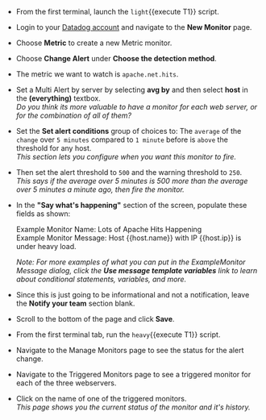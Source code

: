 * From the first terminal, launch the `light`{{execute T1}} script.
* Login to your <a href="https://app.datadoghq.com" target="_datadog">Datadog account</a> and navigate to the **New Monitor** page.
* Choose **Metric** to create a new Metric monitor.
* Choose **Change Alert** under **Choose the detection method**.
* The metric we want to watch is `apache.net.hits`.
* Set a Multi Alert by server by selecting **avg by** and then select **host** in the **(everything)** textbox.<br>
  *Do you think its more valuable to have a monitor for each web server, or for the combination of all of them?*
* Set the **Set alert conditions** group of choices to: The `average` of the `change` over `5 minutes` compared to `1 minute` before is `above` the threshold for any host.<br>
  *This section lets you configure when you want this monitor to fire.*
* Then set the alert threshold to `500` and the warning threshold to `250`. <br>
  *This says if the average over 5 minutes is 500 more than the average over 5 minutes a minute ago, then fire the monitor.*
* In the **"Say what's happening"** section of the screen, populate these fields as shown:<br>

  Example Monitor Name:  Lots of Apache Hits Happening<br>
  Example Monitor Message:  Host {{host.name}} with IP {{host.ip}} is under heavy load.

  *Note:  For more examples of what you can put in the ExampleMonitor Message dialog, click the **Use message template variables** link to learn about conditional statements, variables, and more.*
* Since this is just going to be informational and not a notification, leave the **Notify your team** section blank.
* Scroll to the bottom of the page and click **Save**.
* From the first terminal tab, run the `heavy`{{execute T1}} script.
* Navigate to the Manage Monitors page to see the status for the alert change.
* Navigate to the Triggered Monitors page to see a triggered monitor for each of the three webservers.
* Click on the name of one of the triggered monitors. <br>
  *This page shows you the current status of the monitor and it's history.*
